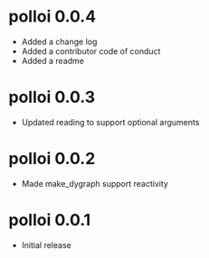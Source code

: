 polloi 0.0.4
=============
- Added a change log
- Added a contributor code of conduct
- Added a readme

polloi 0.0.3
=============
- Updated reading to support optional arguments

polloi 0.0.2
=============
- Made make_dygraph support reactivity

polloi 0.0.1
=============
- Initial release
